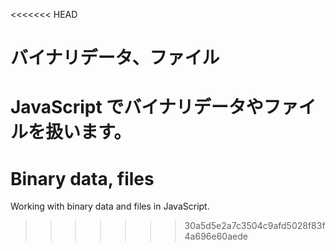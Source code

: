 <<<<<<< HEAD
# バイナリデータ、ファイル

JavaScript でバイナリデータやファイルを扱います。
=======
# Binary data, files

Working with binary data and files in JavaScript.
>>>>>>> 30a5d5e2a7c3504c9afd5028f83f4a696e60aede
